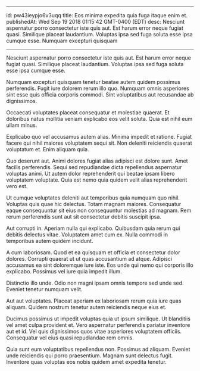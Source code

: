 
---
id: pw43ieypjo6v3uqq
title: Eos minima expedita quia fuga itaque enim et.
publishedAt: Wed Sep 19 2018 01:15:42 GMT-0400 (EDT)
desc: Nesciunt aspernatur porro consectetur iste quis aut. Est harum error neque fugiat quasi. Similique placeat laudantium. Voluptas ipsa sed fuga soluta esse ipsa cumque esse. Numquam excepturi quisquam

---



Nesciunt aspernatur porro consectetur iste quis aut. Est harum error neque fugiat quasi. Similique placeat laudantium. Voluptas ipsa sed fuga soluta esse ipsa cumque esse.
 Numquam excepturi quisquam tenetur beatae autem quidem possimus perferendis. Fugit iure dolorem rerum illo quo. Numquam omnis asperiores sint esse quis officia corporis commodi. Sint voluptatibus aut recusandae ab dignissimos.
 Occaecati voluptates placeat consequatur et molestiae quaerat. Et doloribus natus mollitia veniam explicabo eos velit soluta. Quia est nihil eum ullam minus.


Explicabo quo vel accusamus autem alias. Minima impedit et ratione. Fugiat facere qui nihil maiores voluptatem sequi sit. Non deleniti reiciendis quaerat voluptatum et. Enim aliquam quia.
 Quo deserunt aut. Animi dolores fugiat alias adipisci est dolore sunt. Amet facilis perferendis. Sequi sed repudiandae dicta repellendus aspernatur voluptas animi. Ut autem dolor reprehenderit qui beatae ipsam libero voluptatem voluptate. Quia est nemo quia quidem velit alias reprehenderit vero est.
 Ut cumque voluptates deleniti aut temporibus quia numquam quo nihil. Voluptas quis quae hic delectus. Totam magnam maiores. Consequatur eaque consequuntur sit eius non consequuntur molestias ad magnam. Rem rerum perferendis sunt aut sit consectetur debitis suscipit ipsa.


Aut corrupti in. Aperiam nulla qui explicabo. Quibusdam quia rerum qui debitis delectus vitae. Voluptatem amet cum ex. Nulla commodi in temporibus autem quidem incidunt.
 A cum laboriosam. Quod et ea quisquam et officia et consectetur dolor dolores. Corrupti quaerat ut ut quas accusantium ad atque. Adipisci accusamus ea sint doloremque iure iste. Eos unde qui nemo qui corporis illo explicabo. Possimus vel iure quia impedit illum.
 Distinctio illo unde. Odio non magni ipsam omnis tempore sed unde sed. Eveniet tenetur numquam velit.


Aut aut voluptates. Placeat aperiam ex laboriosam rerum quia iure quas aliquam. Quidem nostrum tenetur autem reiciendis neque eius et.
 Ducimus possimus ut impedit voluptas quia ut ipsum similique. Ut blanditiis vel amet culpa provident et. Vero aspernatur perferendis pariatur inventore aut et id. Vel quis dignissimos quos vitae asperiores voluptatem officiis. Consequatur vel eius quasi repudiandae rem omnis.
 Quia sunt eum voluptatibus repellendus non. Possimus ad aliquam. Eveniet unde reiciendis qui porro praesentium. Magnam sunt delectus fugit. Inventore quas voluptas eos nobis quidem amet expedita tenetur.

